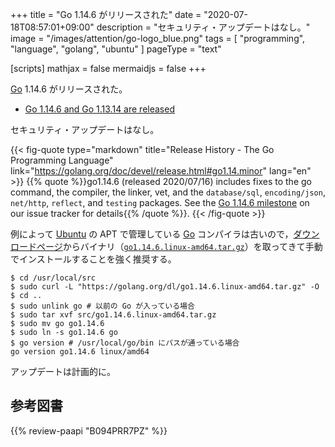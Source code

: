 +++
title = "Go 1.14.6 がリリースされた"
date =  "2020-07-18T08:57:01+09:00"
description = "セキュリティ・アップデートはなし。"
image = "/images/attention/go-logo_blue.png"
tags  = [ "programming", "language", "golang", "ubuntu" ]
pageType = "text"

[scripts]
  mathjax = false
  mermaidjs = false
+++

[Go] 1.14.6 がリリースされた。

- [Go 1.14.6 and Go 1.13.14 are released](https://groups.google.com/g/golang-announce/c/9KNZ5g9tv4o)

セキュリティ・アップデートはなし。

{{< fig-quote type="markdown" title="Release History - The Go Programming Language" link="https://golang.org/doc/devel/release.html#go1.14.minor" lang="en" >}}
{{% quote %}}go1.14.6 (released 2020/07/16) includes fixes to the go command, the compiler, the linker, vet, and the `database/sql`, `encoding/json`, `net/http`, `reflect`, and `testing` packages. See the [Go 1.14.6 milestone](https://github.com/golang/go/issues?q=milestone%3AGo1.14.6+label%3ACherryPickApproved) on our issue tracker for details{{% /quote %}}.
{{< /fig-quote >}}

例によって [Ubuntu] の APT で管理している [Go] コンパイラは古いので，[ダウンロードページ](https://golang.org/dl/ "Downloads - The Go Programming Language")からバイナリ（[`go1.14.6.linux-amd64.tar.gz`](https://golang.org/dl/go1.14.6.linux-amd64.tar.gz)）を取ってきて手動でインストールすることを強く推奨する。

```text
$ cd /usr/local/src
$ sudo curl -L "https://golang.org/dl/go1.14.6.linux-amd64.tar.gz" -O
$ cd ..
$ sudo unlink go # 以前の Go が入っている場合
$ sudo tar xvf src/go1.14.6.linux-amd64.tar.gz
$ sudo mv go go1.14.6
$ sudo ln -s go1.14.6 go
$ go version # /usr/local/go/bin にパスが通っている場合
go version go1.14.6 linux/amd64
```

アップデートは計画的に。

[Go]: https://golang.org/ "The Go Programming Language"
[Go 言語]: https://golang.org/ "The Go Programming Language"
[Ubuntu]: https://www.ubuntu.com/ "The leading operating system for PCs, IoT devices, servers and the cloud | Ubuntu"

## 参考図書

{{% review-paapi "B094PRR7PZ" %}} <!-- プログラミング言語Go -->

